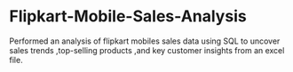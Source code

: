 # Flipkart-Mobile-Sales-Analysis
Performed an analysis of flipkart mobiles sales data using SQL to uncover sales trends ,top-selling products ,and key customer insights from an excel file.

